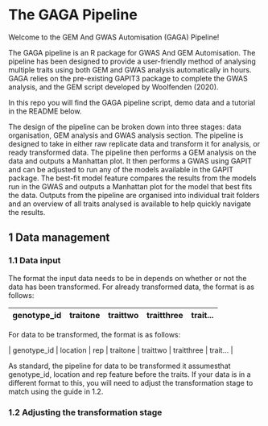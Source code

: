 # The GAGA Pipeline

Welcome to the GEM And GWAS Automisation (GAGA) Pipeline!

The GAGA pipeline is an R package for GWAS And GEM Automisation. The pipeline has been designed to provide a user-friendly method of analysing multiple traits using both GEM and GWAS analysis automatically in hours. GAGA relies on the pre-existing GAPIT3 package to complete the GWAS analysis, and the GEM script developed by Woolfenden (2020). 

In this repo you will find the  GAGA pipeline script, demo data and a tutorial in the README below.

The design of the pipeline can be broken down into three stages: data organisation, GEM analysis and GWAS analysis section. The pipeline is designed to take in either raw replicate data and transform it for analysis, or ready transformed data. The pipeline then performs a GEM analysis on the data and outputs a Manhattan plot. It then performs a GWAS using GAPIT and can be adjusted to run any of the models available in the GAPIT package. The best-fit model feature compares the results from the models run in the GWAS and outputs a Manhattan plot for the model that best fits the data. Outputs from the pipeline are organised into individual trait folders and an overview of all traits analysed is available to help quickly navigate the results.

## 1 Data management

### 1.1 Data input

The format the input data needs to be in depends on whether or not the data has been transformed. For already transformed data, the format is as follows:

| genotype_id | traitone | traittwo | traitthree | trait... |
| ------------- |:-------------:|:-------------:|:-------------:| -----:|
For data to be transformed, the format is as follows:

| genotype_id | location | rep | traitone | traittwo | traitthree | trait... |

As standard, the pipeline for data to be transformed it assumesthat genotype_id, location and rep feature before the traits. If your data is in a different format to this, you will need to adjust the transformation stage to match using the guide in 1.2.

### 1.2 Adjusting the transformation stage

